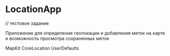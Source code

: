 # LocationApp

 // тестовое задание 
 
Приложение для определение геолокации и добавления меток на карте и возможность просмотра сохраненных меток

MapKit 
CoreLocation
UserDefaults
